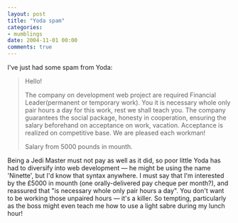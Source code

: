 ```yaml
---
layout: post
title: "Yoda spam"
categories:
- mumblings
date: 2004-11-01 00:00
comments: true
---
```


<p>I've just had some spam from Yoda:</p>

<blockquote>
<p>Hello!</p>
<p>The company on development web project are required Financial Leader(permanent
or temporary work). You it is necessary whole only pair hours a day for this
work, rest we shall teach you. The company guarantees the social package,
honesty in cooperation, ensuring the salary beforehand on acceptance on work,
vacation. Acceptance is realized on competitive base. We are pleased each
workman!</p>
<p>Salary from 5000 pounds in mounth.</p>
</blockquote>

<p>Being a Jedi Master must not pay as well as it did, so poor little Yoda has had to diversify into web development &mdash; he might be using the name 'Ninette', but I'd know that syntax anywhere. I must say that I'm interested by the &pound;5000 in mounth (one orally-delivered pay cheque per month?), and reassured that "is necessary whole only pair hours a day". You don't want to be working those unpaired hours &mdash; it's a killer. So tempting, particularly as the boss might even teach me how to use a light sabre during my lunch hour!</p>


